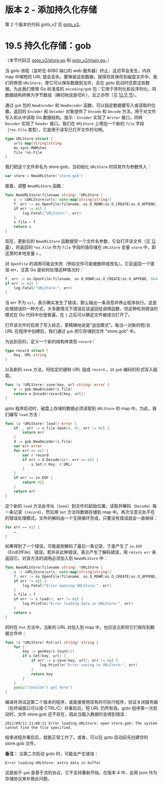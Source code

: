 # 版本 2 - 添加持久化存储

第 2 个版本的代码 *goto_v2* 见 [goto_v2](examples/chapter_19/goto_v2)。

# 19.5 持久化存储：gob

（本节代码见 [goto_v2/store.go](examples/chapter_19/goto_v2/store.go) 和 [goto_v2/main.go](examples/chapter_19/goto_v2/main.go)。）

当 goto 进程（监听在 8080 端口的 web 服务器）终止，这迟早会发生，内存 map 中缩短的 URL 就会丢失。要保留这些数据，就得将其保存到磁盘文件中。我们将修改 `URLStore`，使它可以保存数据到文件，且在 goto 启动时还原这些数据。为此我们使用 Go 标准库的 `encoding/gob` 包：它用于序列化和反序列化，将数据结构转换为字节数组（确切地说是切片），反之亦然（见 [12.11 节](12.11.md)）。

通过 `gob` 包的 `NewEncoder` 和 `NewDecoder` 函数，可以指定数据要写入或读取的位置。返回的 `Encoder` 和 `Decoder` 对象提供了 `Encode` 和 `Decode` 方法，用于对文件写入和从中读取 Go 数据结构。提示：`Encoder` 实现了 `Writer` 接口，同样 `Decoder` 实现了 `Reader` 接口。我们在 `URLStore` 上增加一个新的 `file` 字段（`*os.File` 类型），它是用于读写已打开文件的句柄。


```go
type URLStore struct {
	urls map[string]string
	mu sync.RWMutex
	file *os.File
}
```

我们把这个文件命名为 store.gob，当初始化 `URLStore` 时将其作为参数传入：
```go
var store = NewURLStore("store.gob")
```

接着，调整 `NewURLStore` 函数：
```go
func NewURLStore(filename string) *URLStore {
	s := &URLStore{urls: make(map[string]string)}
	f, err := os.OpenFile(filename, os.O_RDWR|os.O_CREATE|os.O_APPEND, 0644)
	if err != nil {
		log.Fatal("URLStore:", err)
	}
	s.file = f
	return s
}
```

现在，更新后的 `NewURLStore` 函数接受一个文件名参数，它会打开该文件（见 [12 章](12.0.md)），将返回的 `*os.File` 作为 `file` 字段的值存储在 `URLStore` 变量 `store` 中，即这里的本地变量 `s` 。

对 `OpenFile` 的调用可能会失败（例如文件可能被删除或改名）。它会返回一个错误 err，注意 Go 是如何处理这种情况的：
```go
f, err := os.OpenFile(filename, os.O_RDWR|os.O_CREATE|os.O_APPEND, 0644)
if err != nil {
	log.Fatal("URLStore:", err)
}
```

当 err 不为 `nil`，表示确实发生了错误，那么输出一条消息并停止程序执行。这是处理错误的一种方式，大多数情况下错误应该返回给调用函数，但这种检测错误的模式在 Go 代码中也很普遍。在 `}` 之后可以确定文件被成功打开了。

打开该文件时启用了写入标志，更精确地说是“追加模式”。每当一对新的短/长 URL 在程序中创建后，我们通过 `gob` 把它存储到文件 "store.gob" 中。

为达到目的，定义一个新的结构体类型 `record`：
```go
type record struct {
	Key, URL string
}
```

以及新的 `save` 方法，将给定的键和 URL 组成 `record` ，以 `gob` 编码的形式写入磁盘。
```go
func (s *URLStore) save(key, url string) error {
	e := gob.NewEncoder(s.file)
	return e.Encode(record{key, url})
}
```

goto 程序启动时，磁盘上存储的数据必须读取到 `URLStore` 的 map 中。为此，我们编写 `load` 方法：
```go
func (s *URLStore) load() error {
	if _, err := s.file.Seek(0, 0); err != nil {
		return err
	}
	d := gob.NewDecoder(s.file)
	var err error
	for err == nil {
		var r record
		if err = d.Decode(&r); err == nil {
			s.Set(r.Key, r.URL)
		}
	}
	if err == io.EOF {
		return nil
	}
	return err
}
```

这个新的 `load` 方法会寻址（`Seek`）到文件的起始位置，读取并解码（`Decode`）每一条记录（`record`），然后用 `Set` 方法将数据存储到 map 中。再次注意无处不在的错误处理模式。文件的解码由一个无限循环完成，只要没有错误就会一直继续：
```go
for err == nil {
	…
}
```

如果得到了一个错误，可能是刚解码了最后一条记录，于是产生了 `io.EOF`（EndOfFile） 错误。若并非此种错误，表示产生了解码错误，用 `return err` 来返回它。对该方法的调用必须加入到 `NewURLStore` 中：
```go
func NewURLStore(filename string) *URLStore {
	s := &URLStore{urls: make(map[string]string)}
	f, err := os.OpenFile(filename, os.O_RDWR|os.O_CREATE|os.O_APPEND, 0644)
	if err != nil {
		log.Fatal("Error opening URLStore:", err)
	}
	s.file = f
	if err := s.load(); err != nil {
		log.Println("Error loading data in URLStore:", err)
	}
	return s
}
```

同时在 `Put` 方法中，当新的 URL 对加入到 map 中，也应该立即将它们保存到数据文件中：
```go
func (s *URLStore) Put(url string) string {
	for {
		key := genKey(s.Count())
		if s.Set(key, url) {
			if err := s.save(key, url); err != nil {
				log.Println("Error saving to URLStore:", err)
			}
			return key
		}
	}
	panic("shouldn’t get here")
}
```

编译并测试这第二个版本的程序，或直接使用现有的可执行程序，验证关闭服务器（在终端窗口可以按 CTRL/C）并重启后，短 URL 仍然有效。goto 程序第一次启动时，文件 store.gob 还不存在，因此当载入数据时会得到错误：

	2011/09/11 11:08:11 Error loading URLStore: open store.gob: The system cannot find the file specified.


结束进程并重启后，就能正常工作了。或者，可以在 goto 启动前先创建空的 store.gob 文件。

**备注：** 当第二次启动 goto 时，可能会产生错误：

	Error loading URLStore: extra data in buffer

这是由于 `gob` 是基于流的协议，它不支持重新开始。在版本 4 中，会用 json 作为存储协议来补救此问题。


